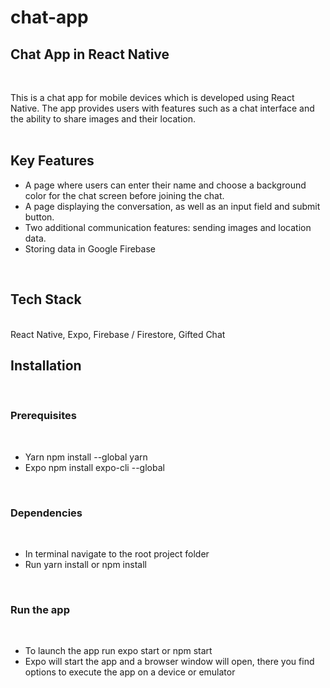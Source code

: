 # chat-app

<h2>Chat App in React Native</h2>

<br>

This is a chat app for mobile devices which is developed using React Native. The app provides users with features such as a chat interface and the ability to share images and their location.
<br>
<br>
<h2>Key Features</h2>
<ul>
<li>A page where users can enter their name and choose a background color for the chat screen before joining the chat.</li>
<li>A page displaying the conversation, as well as an input field and submit button.</li>
<li>Two additional communication features: sending images and location data.</li>
<li>Storing data in Google Firebase</li>
</ul>
<br>

<h2>Tech Stack</h2><br>
React Native, Expo, Firebase / Firestore, Gifted Chat<br>

<h2>Installation</h2><br>
<h3>Prerequisites</h3><br>
<ul>
  <li>Yarn npm install --global yarn</li>
  <li>Expo npm install expo-cli --global</li>
</ul>
<br>
<h3>Dependencies</h3><br>
<ul>
  <li>In terminal navigate to the root project folder</li>
  <li>Run yarn install or npm install</li>
</ul><br>
<h3>Run the app</h3><br>
<ul>
  <li>To launch the app run expo start or npm start</li>
  <li>Expo will start the app and a browser window will open, there you find options to execute the app on a device or emulator</li>
</ul><br>
         
    
